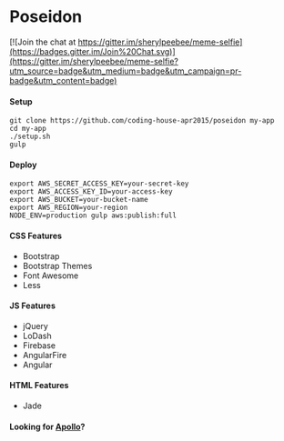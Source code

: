 # Poseidon

[![Join the chat at https://gitter.im/sherylpeebee/meme-selfie](https://badges.gitter.im/Join%20Chat.svg)](https://gitter.im/sherylpeebee/meme-selfie?utm_source=badge&utm_medium=badge&utm_campaign=pr-badge&utm_content=badge)

#### Setup
```
git clone https://github.com/coding-house-apr2015/poseidon my-app
cd my-app
./setup.sh
gulp
```

#### Deploy
```
export AWS_SECRET_ACCESS_KEY=your-secret-key
export AWS_ACCESS_KEY_ID=your-access-key
export AWS_BUCKET=your-bucket-name
export AWS_REGION=your-region
NODE_ENV=production gulp aws:publish:full
```

#### CSS Features
- Bootstrap
- Bootstrap Themes
- Font Awesome
- Less

#### JS Features
- jQuery
- LoDash
- Firebase
- AngularFire
- Angular

#### HTML Features
- Jade

#### Looking for [Apollo](https://github.com/chyld/apollo)?
